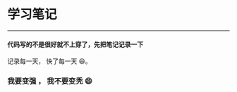 # 学习笔记
-----------------
#### 代码写的不是很好就不上穿了，先把笔记记录一下

记录每一天， 快了每一天 :smile:。

### 我要变强 ， 我不要变秃 :smile: 
